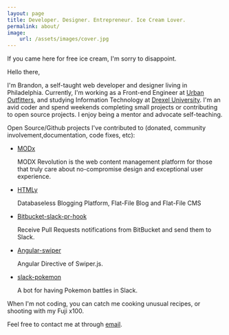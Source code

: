 ```yaml
---
layout: page
title: Developer. Designer. Entrepreneur. Ice Cream Lover.
permalink: about/
image:
    url: /assets/images/cover.jpg
---
```


<div class="message">
  If you came here for free ice cream, I'm sorry to disappoint.
</div>

Hello there,

I'm Brandon, a self-taught web developer and designer living in Philadelphia. Currently, I'm working as a Front-end Engineer at [Urban Outfitters](http://www.urbanoutfitters.com/urban/index.jsp), and studying Information Technology at [Drexel University](http://drexel.edu/). I'm an avid coder and spend weekends completing small projects or contributing to open source projects. I enjoy being a mentor and advocate self-teaching.

Open Source/Github projects I've contributed to (donated, community involvement,documentation, code fixes, etc):

- [MODx](https://modx.com/)

    MODX Revolution is the web content management platform for those that truly care about no-compromise design and exceptional user experience.

- [HTMLy](https://www.htmly.com/)

    Databaseless Blogging Platform, Flat-File Blog and Flat-File CMS

- [Bitbucket-slack-pr-hook](https://github.com/lfilho/bitbucket-slack-pr-hook)

    Receive Pull Requests notifications from BitBucket and send them to Slack.

- [Angular-swiper](https://github.com/ksachdeva/angular-swiper)

    Angular Directive of Swiper.js.

- [slack-pokemon](https://github.com/rvinluan/slack-pokemon)

    A bot for having Pokemon battles in Slack.

When I'm not coding, you can catch me cooking unusual recipes, or shooting with my Fuji x100.

Feel free to contact me at through [email](mailto:brandonhim@live.com).
